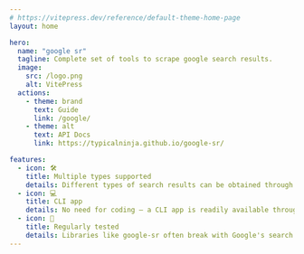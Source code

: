 ```yaml
---
# https://vitepress.dev/reference/default-theme-home-page
layout: home

hero:
  name: "google sr"
  tagline: Complete set of tools to scrape google search results.
  image:
    src: /logo.png
    alt: VitePress
  actions:
    - theme: brand
      text: Guide
      link: /google/
    - theme: alt
      text: API Docs
      link: https://typicalninja.github.io/google-sr/

features:
  - icon: 🛠️
    title: Multiple types supported
    details: Different types of search results can be obtained through gsr
  - icon: 💻
    title: CLI app
    details: No need for coding – a CLI app is readily available through npm, allowing instant usage anytime with a simple command.
  - icon: 🔄
    title: Regularly tested
    details: Libraries like google-sr often break with Google's search page updates. We use regular testing to properly identify and address these changes, ensuring uninterrupted functionality.
---
```


